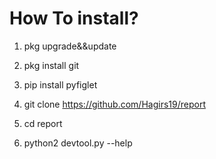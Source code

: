 # How To install?

1. pkg upgrade&&update

2. pkg install git

3. pip install pyfiglet

6. git clone https://github.com/Hagirs19/report

7. cd report

8. python2 devtool.py --help

